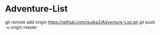 Adventure-List
==============
git remote add origin https://github.com/jsuika2/Adventure-List.git
git push -u origin master
